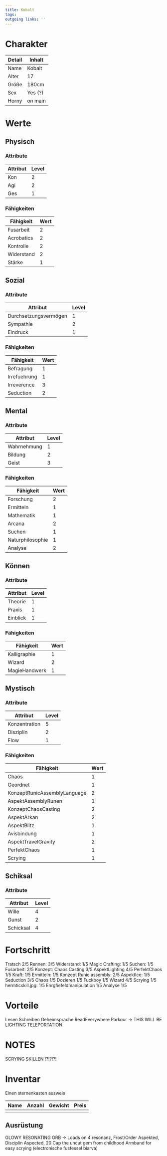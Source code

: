 ```yaml
---
title: Kobalt  
tags:   
outgoing links: ''  
---
```

# Charakter
|Detail|Inhalt|
|-|-|
|Name | Kobalt|
|Alter | 17 |
|Größe|180cm|
|Sex|Yes (?)|
|Horny|on main|

# Werte
## Physisch
### Attribute
|Attribut|Level|
|-|-|
| Kon | 2 |
| Agi | 2 |
| Ges | 1 |

### Fähigkeiten
|Fähigkeit|Wert|
|-|-|
|Fusarbeit|2|
|Acrobatics|2|
|Kontrolle|2|
|Widerstand|2|
|Stärke|1|

## Sozial
### Attribute 
|Attribut|Level|
|-|-|
| Durchsetzungsvermögen | 1 |
| Sympathie | 2 |
| Eindruck | 1 |


### Fähigkeiten
|Fähigkeit|Wert|
|-|-|
|Befragung|1|
|Irrefuehrung|1|
|Irreverence| 3 |
| Seduction | 2 | 

## Mental
### Attribute 
|Attribut|Level|
|-|-|
| Wahrnehmung | 1 |
| Bildung | 2 |
| Geist | 3 |


### Fähigkeiten
|Fähigkeit|Wert|
|-|-|
|Forschung|2|
|Ermitteln|1|
|Mathematik|1|
|Arcana|2|
|Suchen|1|
|Naturphilosophie|1|
|Analyse|2|


## Können
### Attribute 
|Attribut|Level|
|-|-|
| Theorie | 1 |
| Praxis | 1 |
| Einblick | 1 |


### Fähigkeiten
|Fähigkeit|Wert|
|-|-|
|Kalligraphie|1|
|Wizard|2|
|MagieHandwerk|1|

## Mystisch
### Attribute 
|Attribut|Level|
|-|-|
| Konzentration | 5 |
| Disziplin | 2 |
| Flow | 1 |

### Fähigkeiten
|Fähigkeit|Wert|
|-|-|
|Chaos|1|
|Geordnet|1|
| KonzeptRunicAssemblyLanguage | 2 |
| AspektAssemblyRunen | 1 |
| KonzeptChaosCasting | 2 |
| AspektArkan | 2 |
| AspektBlitz | 1 |
| Avisbindung | 1 |
| AspektTravelGravity | 2 |
| PerfektChaos | 1 | 
| Scrying | 1 | 

## Schiksal
### Attribute 
|Attribut|Level|
|-|-|
| Wille | 4 |
| Gunst | 2 |
| Schicksal | 4 |


# Fortschritt
Tratsch 2/5
Rennen: 3/5
Widerstand: 1/5
Magic Crafting: 1/5
Suchen: 1/5
Fusarbeit: 2/5
Konzept: Chaos Casting 3/5
AspektLighting 4/5
PerfektChaos 1/5
Kraft: 1/5
Ermitteln: 1/5
Konzept Runic assembly: 2/5
AspektIce: 1/5
Seduction 3/5
Chaos 1/5
Dozieren 1/5
Fuckboy 1/5
Wizard 4/5
Scrying 1/5
hermticskill.jpg: 1/5
Enrgfiefeldmanipulation 1/5
Analyse 1/5

# Vorteile
Lesen
Schreiben
Geheimsprache
ReadEverywhere
Parkour
-> THIS WILL BE LIGHTING TELEPORTATION

# NOTES
SCRYING SKILLEN !?!?!?!


# Inventar

Einen sternenkasten ausweis

|Name|Anzahl|Gewicht|Preis|
|---|---|---|---|
|||||

## Ausrüstung

GLOWY RESONATING ORB  -> Loads on 4 resonanz, Frost/Order Aspekted, Disciplin Aspected, 20 Cap
the uncut gem from childhood
Armband for easy scrying (electronische fusfessel biarva)